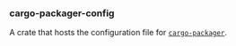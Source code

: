 ### cargo-packager-config

A crate that hosts the configuration file for [`cargo-packager`](../packager/).
